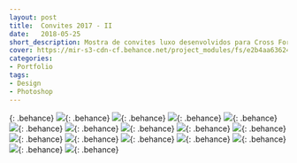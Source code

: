 ```yaml
---
layout: post
title:  Convites 2017 - II
date:   2018-05-25
short_description: Mostra de convites luxo desenvolvidos para Cross Formaturas no ano de 2017.
cover: https://mir-s3-cdn-cf.behance.net/project_modules/fs/e2b4aa63624621.5ab7dc588621c.png
categories:
- Portfolio
tags:
- Design
- Photoshop
---
```

{: .behance}
![](https://mir-s3-cdn-cf.behance.net/project_modules/fs/8a1f0963624621.5ab7dc5888158.png){: .behance}
![](https://mir-s3-cdn-cf.behance.net/project_modules/fs/ec347963624621.5ab7dc5888906.png){: .behance}
![](https://mir-s3-cdn-cf.behance.net/project_modules/fs/eb755f63624621.5ab7dc5888c9e.png){: .behance}
![](https://mir-s3-cdn-cf.behance.net/project_modules/fs/f2d45863624621.5ab7dc5888467.png){: .behance}
![](https://mir-s3-cdn-cf.behance.net/project_modules/fs/46ccd563624621.5ab7dc5887ac3.png){: .behance}
![](https://mir-s3-cdn-cf.behance.net/project_modules/fs/9e1e8363624621.5ab7dc588717d.png){: .behance}
![](https://mir-s3-cdn-cf.behance.net/project_modules/fs/75691863624621.5ab7dc5889465.png){: .behance}
![](https://mir-s3-cdn-cf.behance.net/project_modules/fs/02cc7f63624621.5ab7dc5887620.png){: .behance}
![](https://mir-s3-cdn-cf.behance.net/project_modules/fs/6512a263624621.5ab7dc5887e4d.png){: .behance}
![](https://mir-s3-cdn-cf.behance.net/project_modules/fs/6484a763624621.5ab7dc58898de.png){: .behance}
![](https://mir-s3-cdn-cf.behance.net/project_modules/fs/66079063624621.5ab7dc5886533.png){: .behance}
![](https://mir-s3-cdn-cf.behance.net/project_modules/fs/be527763624621.5ab7dc5886dd9.png){: .behance}
![](https://mir-s3-cdn-cf.behance.net/project_modules/fs/ecb91663624621.5ab7dc58868f9.png){: .behance}
![](https://mir-s3-cdn-cf.behance.net/project_modules/fs/f297b063624621.5ab7dc5889152.png){: .behance}
![](https://mir-s3-cdn-cf.behance.net/project_modules/fs/e2b4aa63624621.5ab7dc588621c.png){: .behance}
![](https://mir-s3-cdn-cf.behance.net/project_modules/fs/49ed3f63624621.5ab7dc5885ec4.png){: .behance}



